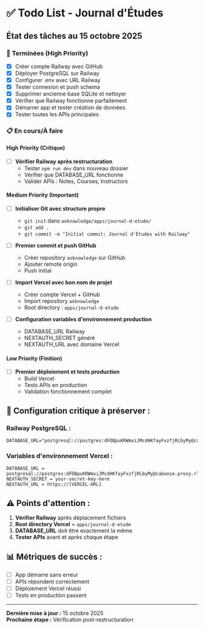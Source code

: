 # ✅ Todo List - Journal d'Études

## État des tâches au 15 octobre 2025

### 🎉 **Terminées (High Priority)**
- [x] Créer compte Railway avec GitHub
- [x] Déployer PostgreSQL sur Railway  
- [x] Configurer .env avec URL Railway
- [x] Tester connexion et push schema
- [x] Supprimer ancienne base SQLite et nettoyer
- [x] Vérifier que Railway fonctionne parfaitement
- [x] Démarrer app et tester création de données
- [x] Tester toutes les APIs principales

### 📋 **En cours/À faire**

#### **High Priority (Critique)**
- [ ] **Vérifier Railway après restructuration**
  - Tester `npm run dev` dans nouveau dossier
  - Vérifier que DATABASE_URL fonctionne
  - Valider APIs : Notes, Courses, Instructors

#### **Medium Priority (Important)**  
- [ ] **Initialiser Git avec structure propre**
  - `git init` dans `aoknowledge/apps/journal-d-etude/`
  - `git add .`
  - `git commit -m "Initial commit: Journal d'Études with Railway"`

- [ ] **Premier commit et push GitHub**
  - Créer repository `aoknowledge` sur GitHub
  - Ajouter remote origin
  - Push initial

- [ ] **Import Vercel avec bon nom de projet**
  - Créer compte Vercel + GitHub
  - Import repository `aoknowledge`
  - Root directory : `apps/journal-d-etude`

- [ ] **Configuration variables d'environnement production**
  - DATABASE_URL Railway
  - NEXTAUTH_SECRET généré
  - NEXTAUTH_URL avec domaine Vercel

#### **Low Priority (Finition)**
- [ ] **Premier déploiement et tests production**
  - Build Vercel
  - Tests APIs en production
  - Validation fonctionnement complet

## 🔧 **Configuration critique à préserver :**

### **Railway PostgreSQL :**
```
DATABASE_URL="postgresql://postgres:dFDBpuKRWmxiJMcdHKfayFxzfjRLbyMy@caboose.proxy.rlwy.net:14621/railway"
```

### **Variables d'environnement Vercel :**
```
DATABASE_URL = postgresql://postgres:dFDBpuKRWmxiJMcdHKfayFxzfjRLbyMy@caboose.proxy.rlwy.net:14621/railway
NEXTAUTH_SECRET = your-secret-key-here  
NEXTAUTH_URL = https://[VERCEL-URL]
```

## ⚠️ **Points d'attention :**
1. **Vérifier Railway** après déplacement fichiers
2. **Root directory Vercel** = `apps/journal-d-etude`
3. **DATABASE_URL** doit être exactement la même
4. **Tester APIs** avant et après chaque étape

## 📊 **Métriques de succès :**
- [ ] App démarre sans erreur
- [ ] APIs répondent correctement
- [ ] Déploiement Vercel réussi
- [ ] Tests en production passent

---
**Dernière mise à jour :** 15 octobre 2025  
**Prochaine étape :** Vérification post-restructuration